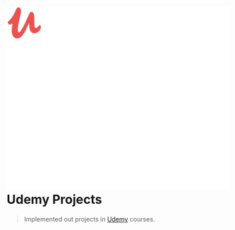 # ![Udemy Logo](assets/udemy-logo.svg) Udemy Projects

> Implemented out projects in [Udemy](https://www.udemy.com) courses.
